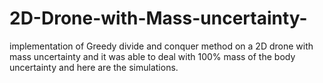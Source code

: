 # 2D-Drone-with-Mass-uncertainty-
implementation of Greedy divide and conquer method on a 2D drone with mass uncertainty and it was able to deal with 100% mass of the body uncertainty and here are the simulations.
